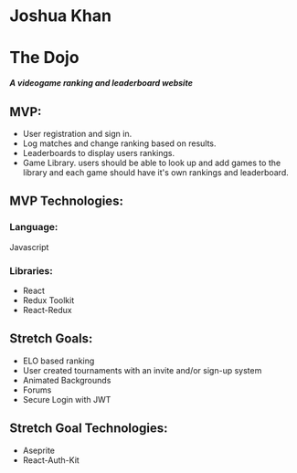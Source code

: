 # Joshua Khan

# The Dojo

**_A videogame ranking and leaderboard website_**

## MVP:
* User registration and sign in.
* Log matches and change ranking based on results.
* Leaderboards to display users rankings.
* Game Library. users should be able to look up and add games to the library and each game should have it's own rankings and leaderboard.

## MVP Technologies:
### Language:
Javascript
### Libraries:
* React
* Redux Toolkit
* React-Redux

## Stretch Goals:
* ELO based ranking
* User created tournaments with an invite and/or sign-up system
* Animated Backgrounds
* Forums
* Secure Login with JWT

## Stretch Goal Technologies:
* Aseprite
* React-Auth-Kit